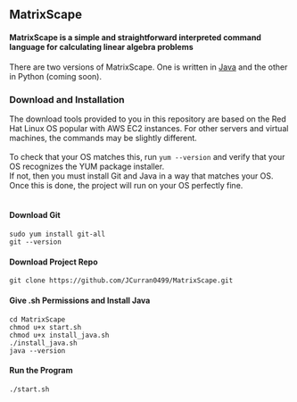 ## MatrixScape
#### MatrixScape is a simple and straightforward interpreted command language for calculating linear algebra problems

There are two versions of MatrixScape. One is written in [Java](https://github.com/JCurran0499/MatrixScape/tree/master/Java/MatrixScape) and the other in Python (coming soon).

### Download and Installation

The download tools provided to you in this repository are based on the Red Hat Linux OS popular with AWS EC2 instances. For other servers and virtual machines, the commands may be slightly different. <br/> <br/>
To check that your OS matches this, run `yum --version` and verify that your OS recognizes the YUM package installer. <br/>
If not, then you must install Git and Java in a way that matches your OS. Once this is done, the project will run on your OS perfectly fine. 
<br/>
<br/>
#### Download Git
```
sudo yum install git-all
git --version
```

#### Download Project Repo
```
git clone https://github.com/JCurran0499/MatrixScape.git
```

#### Give .sh Permissions and Install Java
```
cd MatrixScape
chmod u+x start.sh
chmod u+x install_java.sh
./install_java.sh
java --version
```

#### Run the Program
```
./start.sh
```
